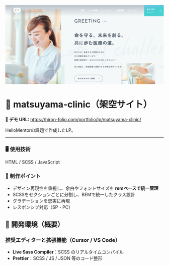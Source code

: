 ![サイトサムネイル](./img/readme-thumb.png)

# 🌿 matsuyama-clinic（架空サイト）

**🔗 デモ URL:** https://hiron-folio.com/portfolio/lp/matsuyama-clinic/

HelloMentorの課題で作成したLP。

---

### 🖥 使用技術

HTML / SCSS / JavaScript

### 🚀 制作ポイント

- デザイン再現性を重視し、余白やフォントサイズを **remベースで統一管理**  
- SCSSをセクションごとに分割し、BEMで統一したクラス設計
- グラデーションを忠実に再現
- レスポンシブ対応（SP・PC）

## 🧭 開発環境（概要）

### 推奨エディターと拡張機能（Cursor / VS Code）

- **Live Sass Compiler**：SCSS のリアルタイムコンパイル
- **Prettier**：SCSS / JS / JSON 等のコード整形
